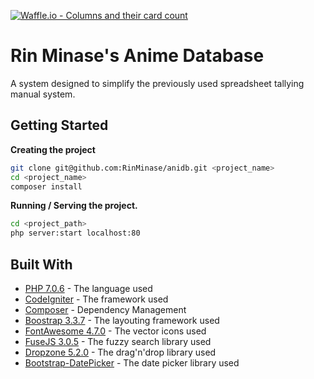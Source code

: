 [![Waffle.io - Columns and their card count](https://badge.waffle.io/RinMinase/anidb-php.svg?columns=all)](https://waffle.io/RinMinase/anidb-php)

# Rin Minase's Anime Database

A system designed to simplify the previously used spreadsheet tallying manual system.

## Getting Started

**Creating the project**

```sh
git clone git@github.com:RinMinase/anidb.git <project_name>
cd <project_name>
composer install
```

**Running / Serving the project.**

```sh
cd <project_path>
php server:start localhost:80
```

## Built With

* [PHP 7.0.6](http://php.net/) - The language used
* [CodeIgniter](https://codeigniter.com/) - The framework used
* [Composer](https://getcomposer.org/) - Dependency Management
* [Boostrap 3.3.7](http://getbootstrap.com/) - The layouting framework used
* [FontAwesome 4.7.0](http://fontawesome.io/) - The vector icons used
* [FuseJS 3.0.5](http://fusejs.io/) - The fuzzy search library used
* [Dropzone 5.2.0](http://www.dropzonejs.com/) - The drag'n'drop library used
* [Bootstrap-DatePicker](https://github.com/uxsolutions/bootstrap-datepicker) - The date picker library used


